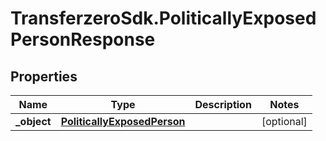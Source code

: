 # TransferzeroSdk.PoliticallyExposedPersonResponse

## Properties
Name | Type | Description | Notes
------------ | ------------- | ------------- | -------------
**_object** | [**PoliticallyExposedPerson**](PoliticallyExposedPerson.md) |  | [optional] 


